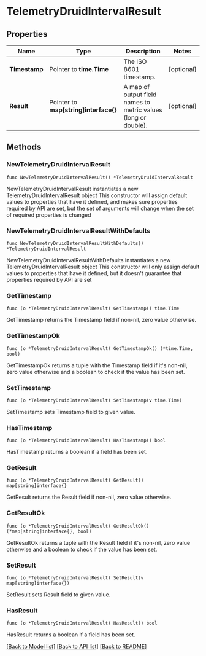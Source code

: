# TelemetryDruidIntervalResult

## Properties

Name | Type | Description | Notes
------------ | ------------- | ------------- | -------------
**Timestamp** | Pointer to **time.Time** | The ISO 8601 timestamp. | [optional] 
**Result** | Pointer to **map[string]interface{}** | A map of output field names to metric values (long or double). | [optional] 

## Methods

### NewTelemetryDruidIntervalResult

`func NewTelemetryDruidIntervalResult() *TelemetryDruidIntervalResult`

NewTelemetryDruidIntervalResult instantiates a new TelemetryDruidIntervalResult object
This constructor will assign default values to properties that have it defined,
and makes sure properties required by API are set, but the set of arguments
will change when the set of required properties is changed

### NewTelemetryDruidIntervalResultWithDefaults

`func NewTelemetryDruidIntervalResultWithDefaults() *TelemetryDruidIntervalResult`

NewTelemetryDruidIntervalResultWithDefaults instantiates a new TelemetryDruidIntervalResult object
This constructor will only assign default values to properties that have it defined,
but it doesn't guarantee that properties required by API are set

### GetTimestamp

`func (o *TelemetryDruidIntervalResult) GetTimestamp() time.Time`

GetTimestamp returns the Timestamp field if non-nil, zero value otherwise.

### GetTimestampOk

`func (o *TelemetryDruidIntervalResult) GetTimestampOk() (*time.Time, bool)`

GetTimestampOk returns a tuple with the Timestamp field if it's non-nil, zero value otherwise
and a boolean to check if the value has been set.

### SetTimestamp

`func (o *TelemetryDruidIntervalResult) SetTimestamp(v time.Time)`

SetTimestamp sets Timestamp field to given value.

### HasTimestamp

`func (o *TelemetryDruidIntervalResult) HasTimestamp() bool`

HasTimestamp returns a boolean if a field has been set.

### GetResult

`func (o *TelemetryDruidIntervalResult) GetResult() map[string]interface{}`

GetResult returns the Result field if non-nil, zero value otherwise.

### GetResultOk

`func (o *TelemetryDruidIntervalResult) GetResultOk() (*map[string]interface{}, bool)`

GetResultOk returns a tuple with the Result field if it's non-nil, zero value otherwise
and a boolean to check if the value has been set.

### SetResult

`func (o *TelemetryDruidIntervalResult) SetResult(v map[string]interface{})`

SetResult sets Result field to given value.

### HasResult

`func (o *TelemetryDruidIntervalResult) HasResult() bool`

HasResult returns a boolean if a field has been set.


[[Back to Model list]](../README.md#documentation-for-models) [[Back to API list]](../README.md#documentation-for-api-endpoints) [[Back to README]](../README.md)


